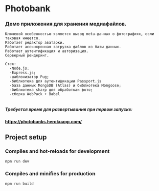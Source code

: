 # Photobank


 ### Демо приложения для хранения медиафайлов.


```
Ключевой особенностью является вывод meta-данных о фотографиях, если таковая имеется.
Работает редактор аватарки.
Работает ассинхронная загрузка файлов из базы данных.
Работает аутентификация и авторизация.
Серверный рендеринг.

Стек:
  -Node.js;
  -Express.js;
  -шаблонизатор Pug;
  -библиотека для аутентификации Passport.js
  -база данных MongoDB (Atlas) и библиотека Mongoose;
  -библиотека sharp для обработкаи фото;
  -сборка WebPack + Babel
 
```



##### Требуется время для развертывания при первом запуске:

#### https://photobanks.herokuapp.com/

## Project setup

### Compiles and hot-reloads for development
```
npm run dev
```

### Compiles and minifies for production
```
npm run build
```


